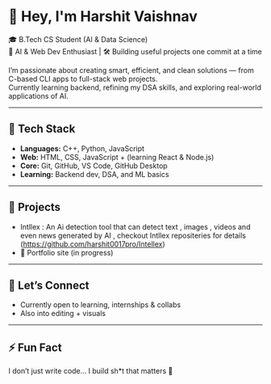 # 👋 Hey, I'm Harshit Vaishnav

🎓 B.Tech CS Student (AI & Data Science)  
 🧠 AI & Web Dev Enthusiast | 🛠️ Building useful projects one commit at a time

I’m passionate about creating smart, efficient, and clean solutions — from C-based CLI apps to full-stack web projects.  
Currently learning backend, refining my DSA skills, and exploring real-world applications of AI.

---

## 🔧 Tech Stack

- **Languages:** C++, Python, JavaScript
- **Web:** HTML, CSS, JavaScript + (learning React & Node.js)
- **Core:** Git, GitHub, VS Code, GitHub Desktop
- **Learning:** Backend dev, DSA, and ML basics

---

## 🚀 Projects

- Intllex : An Ai detection tool that can detect text , images , videos and even news generated by AI , checkout Intllex repositeries for details (https://github.com/harshit0017pro/Intellex)
- 💼 Portfolio site (in progress)

---


## 💬 Let’s Connect

- Currently open to learning, internships & collabs  
- Also into editing + visuals 

---

## ⚡ Fun Fact

I don’t just write code... I build sh*t that matters 😤
